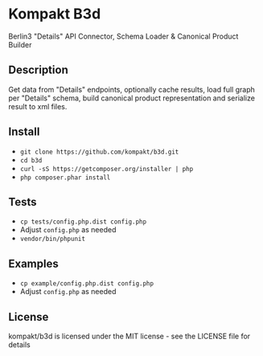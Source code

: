 # Kompakt B3d

Berlin3 "Details" API Connector, Schema Loader & Canonical Product Builder

## Description

Get data from "Details" endpoints, optionally cache results, load full graph per "Details" schema, build canonical product representation and serialize result to xml files.

## Install

+ `git clone https://github.com/kompakt/b3d.git`
+ `cd b3d`
+ `curl -sS https://getcomposer.org/installer | php`
+ `php composer.phar install`

## Tests

+ `cp tests/config.php.dist config.php`
+ Adjust `config.php` as needed
+ `vendor/bin/phpunit`

## Examples

+ `cp example/config.php.dist config.php`
+ Adjust `config.php` as needed

## License

kompakt/b3d is licensed under the MIT license - see the LICENSE file for details